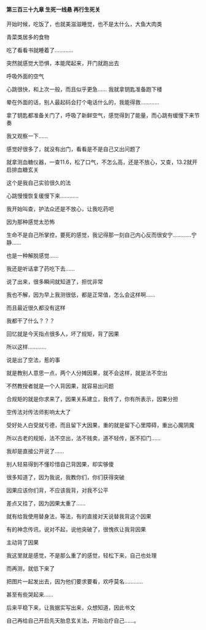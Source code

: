 #### 第三百三十九章 生死一线悬 再行生死关


开始时候，吃饭了，也就美滋滋睡觉，也不是太什么，大鱼大肉类

青菜类居多的食物

吃了看看书就睡着了…………

突然就感觉大恐惧，本能爬起来，开门就跑出去

呼吸外面的空气

心跳很快，和上次一般，而且似乎更急……
我就拿钥匙准备跑下楼

晕在外面的话，别人最起码会打个电话什么的，我能得救…………

拿了钥匙都准备关门了，呼吸了新鲜空气，感觉得到了能量，而心跳有缓慢下来节奏

我又观察一下……

感觉好很多了，就没有出门，看看是不是自己又出问题了

就拿测血糖仪器，一查11.6，松了口气，不怎么高，还是不放心，又查，13.2就开启排血糖玄关

这个是我自己实验很久的法

心跳慢慢恢复缓慢下来…………

我开始叫查，护法众还是不放心，让我吃药吧

因为那种感觉太恐怖

生命不是自己所掌控，要死的感觉，我记得那一刻自己内心反而很安宁…………宁静……

也是一种解脱感觉……

我还是听话拿了药吃下去……

说了出来，很多瞬间就知道了，担忧非常

我也不解，因为早上我测很低，都是正常值，怎么会这样啊……

而且最近很久都没有这样

我都干了什么？？？

回忆就是今天指点很多人，坏了规矩，背了因果

所以这样…………

说是出了空法，惹的事

就是教别人意思一点，两个人分摊因果，就不会这样，就是法不空出

不然教授者就是一个人背因果，就容易出问题

合规矩的就是你求来了，因果关系建立，我传了，你有所表示，因果分担

空传法对传法师影响太大了

受好处人白受就亏德，而且留下大因果，重的就是留下心里障碍，重出心魔阴魔

所以古老的规矩，法不空出，法不贱卖，道不轻传，医不扣门……

我却是直接公开说了……

别人轻易得到不懂珍惜自己背因果，却实够傻


很多知道了，因为我说，我教你们，你们获得突破

因果应该你们背，不应该我背，对我不公平

差点又挂了，因为因果太重了……

就有给我使用替身法，等法，有的直接对天说替我背这个因果

有的神念传讯，说对不起，说他突破了，很愧疚让我背因果

主动背了因果

我这里就是感觉，不是那么重了的感觉，轻松下来，自己也处理

而再测，就低下来了


把图片一起发出去，因为他们要求要看，欢呼莫名…………

甚至有些哭起来……

后来平稳下来，让我据实写出来，众想知道，因此书文

自己再给自己开启先天胎息玄关法，开始治疗自己……。

